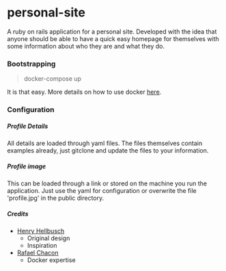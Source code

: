 # personal-site
A ruby on rails application for a personal site.
Developed with the idea that anyone should be able to have a quick easy homepage for themselves with some information about who they are and what they do.

### Bootstrapping

> docker-compose up

It is that easy. More details on how to use docker [here](https://www.docker.com/).

### Configuration

##### Profile Details
All details are loaded through yaml files. The files themselves contain examples already, just gitclone and update the files to your information.

##### Profile image
This can be loaded through a link or stored on the machine you run the application. Just use the yaml for configuration or overwrite the file 'profile.jpg' in the public directory.

##### Credits
  - [Henry Hellbusch](https://github.com/hhellbusch/personal-site)
    - Original design
    - Inspiration
  - [Rafael Chacon](https://www.linkedin.com/in/rafaelchaconvivas)
    - Docker expertise
